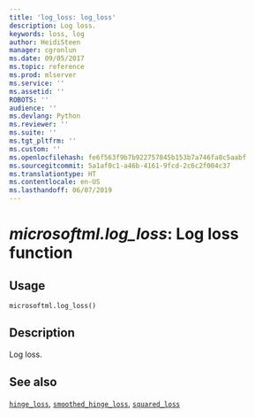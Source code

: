 ```yaml
---
title: 'log_loss: log_loss'
description: Log loss.
keywords: loss, log
author: HeidiSteen
manager: cgronlun
ms.date: 09/05/2017
ms.topic: reference
ms.prod: mlserver
ms.service: ''
ms.assetid: ''
ROBOTS: ''
audience: ''
ms.devlang: Python
ms.reviewer: ''
ms.suite: ''
ms.tgt_pltfrm: ''
ms.custom: ''
ms.openlocfilehash: fe6f563f9b7b922757845b153b7a746fa8c5aabf
ms.sourcegitcommit: 5a1af0c1-a46b-4161-9fcd-2c6c2f004c37
ms.translationtype: HT
ms.contentlocale: en-US
ms.lasthandoff: 06/07/2019
---
```

# <a name="microsoftmllogloss-log-loss-function"></a>*microsoftml.log_loss*: Log loss function





## <a name="usage"></a>Usage



```
microsoftml.log_loss()
```





## <a name="description"></a>Description

Log loss.


## <a name="see-also"></a>See also

[`hinge_loss`](hinge-loss.md), [`smoothed_hinge_loss`](smoothed-hinge-loss.md), [`squared_loss`](squared-loss.md)

